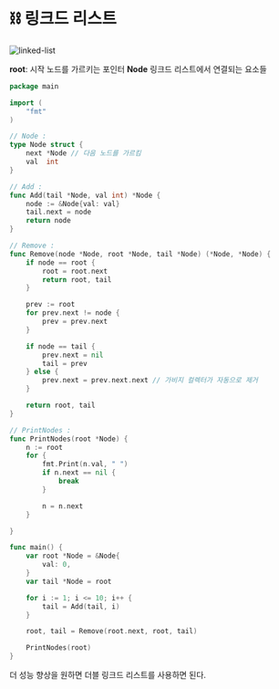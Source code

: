 # ⛓️ 링크드 리스트
![linked-list](https://user-images.githubusercontent.com/32125218/94662161-fb134100-0342-11eb-8e0a-28db316ec2b1.png)


**root**: 시작 노드를 가르키는 포인터
**Node** 링크드 리스트에서 연결되는 요소들

```go
package main

import (
	"fmt"
)

// Node :
type Node struct {
	next *Node // 다음 노드를 가르킴
	val  int
}

// Add :
func Add(tail *Node, val int) *Node {
	node := &Node{val: val}
	tail.next = node
	return node
}

// Remove :
func Remove(node *Node, root *Node, tail *Node) (*Node, *Node) {
	if node == root {
		root = root.next
		return root, tail
	}

	prev := root
	for prev.next != node {
		prev = prev.next
	}

	if node == tail {
		prev.next = nil
		tail = prev
	} else {
		prev.next = prev.next.next // 가비지 컬렉터가 자동으로 제거
	}

	return root, tail
}

// PrintNodes :
func PrintNodes(root *Node) {
	n := root
	for {
		fmt.Print(n.val, " ")
		if n.next == nil {
			break
		}

		n = n.next
	}

}

func main() {
	var root *Node = &Node{
		val: 0,
	}
	var tail *Node = root

	for i := 1; i <= 10; i++ {
		tail = Add(tail, i)
	}

	root, tail = Remove(root.next, root, tail)

	PrintNodes(root)
}
```

더 성능 향상을 원하면 더블 링크드 리스트를 사용하면 된다.